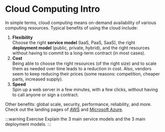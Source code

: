 # Cloud Computing Intro

In simple terms, cloud computing means on-demand availability of various computing resources. Typical benefits of using the cloud include:

1. **Flexibility**  
   Choose the right **service model** (IaaS, PaaS, SaaS), the right **deployment model** (public, private, hybrid), and the right resources without having to commit to a long-term contract (in most cases).
2. **Cost**  
   Being able to choose the right resources (of the right size) and to scale them as needed over time leads to a reduction in cost. Also, vendors seem to keep reducing their prices (some reasons: competition, cheaper parts, increased supply).
3. **Speed**  
   Spin up a web server in a few minutes, with a few clicks, without having to call anyone or sign a contract.

Other benefits: global scale, security, performance, reliability, and more. Check out the landing pages of [AWS](https://aws.amazon.com/what-is-cloud-computing/) and [Microsoft Azure](https://azure.microsoft.com/en-in/overview/what-is-cloud-computing/).

:::warning Exercise
Explain the 3 main service models and the 3 main deployment models.
:::

